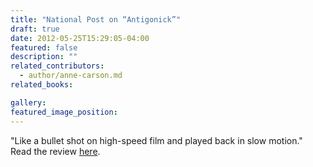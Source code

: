 ```yaml
---
title: "National Post on “Antigonick”"
draft: true
date: 2012-05-25T15:29:05-04:00
featured: false
description: ""
related_contributors:
  - author/anne-carson.md
related_books:

gallery:
featured_image_position: 
---
```


"Like a bullet shot on high-speed film and played back in slow motion." Read the review [here](http://arts.nationalpost.com/2012/05/25/michael-lista-on-poetry-antigonick-by-anne-carson/). 

